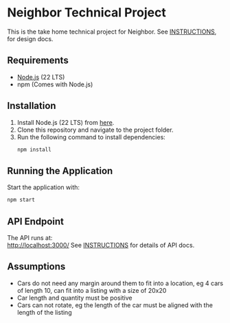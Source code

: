 # Neighbor Technical Project

This is the take home technical project for Neighbor. See [INSTRUCTIONS](./INSTRUCTIONS.md), for design docs.

## Requirements

-   [Node.js](https://nodejs.org/) (22 LTS)
-   npm (Comes with Node.js)

## Installation

1. Install Node.js (22 LTS) from [here](https://nodejs.org/).
2. Clone this repository and navigate to the project folder.
3. Run the following command to install dependencies:
    ```sh
    npm install
    ```

## Running the Application

Start the application with:

```sh
npm start
```

## API Endpoint

The API runs at:  
[http://localhost:3000/](http://localhost:3000/)
See [INSTRUCTIONS](./INSTRUCTIONS.md) for details of API docs.

## Assumptions

-   Cars do not need any margin around them to fit into a location, eg 4 cars of length 10, can fit into a listing with a size of 20x20
-   Car length and quantity must be positive
-   Cars can not rotate, eg the length of the car must be aligned with the length of the listing
